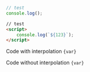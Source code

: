 ```js
// test
console.log();

```

```html
// test
<script>
    console.log(`${123}`);
</script>

```

Code with interpolation `{var}`

Code without interpolation ```{var}```